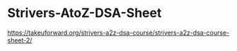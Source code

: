 # Strivers-AtoZ-DSA-Sheet
https://takeuforward.org/strivers-a2z-dsa-course/strivers-a2z-dsa-course-sheet-2/
